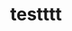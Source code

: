 ---
{"title":"testttt","tags":["Kartoffeln","Gnocchi","Dessert"],"ingredientList":[{"title":"Foo","ingredients":["baar","bli"]},{"title":"baala","ingredients":[]}]}
---